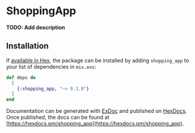 # ShoppingApp

**TODO: Add description**

## Installation

If [available in Hex](https://hex.pm/docs/publish), the package can be installed
by adding `shopping_app` to your list of dependencies in `mix.exs`:

```elixir
def deps do
  [
    {:shopping_app, "~> 0.1.0"}
  ]
end
```

Documentation can be generated with [ExDoc](https://github.com/elixir-lang/ex_doc)
and published on [HexDocs](https://hexdocs.pm). Once published, the docs can
be found at [https://hexdocs.pm/shopping_app](https://hexdocs.pm/shopping_app).

